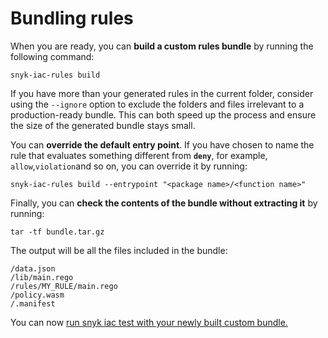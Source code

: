 # Bundling rules

When you are ready, you can **build a custom rules bundle** by running the following command:

```
snyk-iac-rules build
```

If you have more than your generated rules in the current folder, consider using the `--ignore` option to exclude the folders and files irrelevant to a production-ready bundle. This can both speed up the process and ensure the size of the generated bundle stays small.

You can **override the default entry point**. If you have chosen to name the rule that evaluates something different from **`deny`**, for example, `allow`,`violation`and so on, you can override it by running:

```
snyk-iac-rules build --entrypoint "<package name>/<function name>"
```

Finally, you can **check the contents of the bundle without extracting it** by running:

```
tar -tf bundle.tar.gz
```

The output will be all the files included in the bundle:

```
/data.json
/lib/main.rego
/rules/MY_RULE/main.rego
/policy.wasm
/.manifest
```

You can now [run snyk iac test with your newly built custom bundle.](../../snyk-infrastructure-as-code/custom-rules/use-iac-custom-rules-with-cli/)
